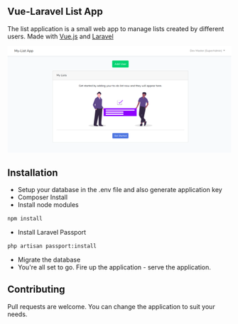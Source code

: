 ## Vue-Laravel List App
The list application is a small web app to manage lists created by different users. Made with [Vue.js](https://vuejs.org/) and [Laravel](https://laravel.com/)

![List App](https://github.com/irerimwenda/Vue-List-App/raw/master/public/img/list-app.png)

## Installation
- Setup your database in the .env file and also generate application key
- Composer Install 
- Install node modules

```bash
npm install
```

- Install Laravel Passport
```bash
php artisan passport:install
```

- Migrate the database
- You're all set to go. Fire up the application - serve the application.

## Contributing
Pull requests are welcome. You can change the application to suit your needs.
